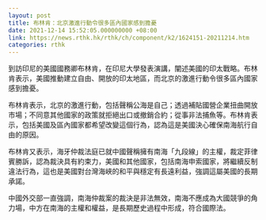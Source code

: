 ```yaml
---
layout: post
title: 布林肯：北京激進行動令很多區內國家感到擔憂
date: 2021-12-14 15:52:05.000000000 +08:00
link: https://news.rthk.hk/rthk/ch/component/k2/1624151-20211214.htm
categories: rthk
---
```


到訪印尼的美國國務卿布林肯，在印尼大學發表演講，闡述美國的印太戰略。布林肯表示，美國推動建立自由、開放的印太地區，而北京的激進行動令很多區內國家感到擔憂。

布林肯表示，北京的激進行動，包括聲稱公海是自己；透過補貼國營企業扭曲開放市場；不同意其他國家的政策就拒絕出口或撤銷合約；從事非法捕魚等。布林肯表示，包括美國及區內國家都希望改變這個行為，認為這是美國決心確保南海航行自由的原因。

布林肯又表示，海牙仲裁法庭已就中國聲稱擁有南海「九段線」的主權，裁定菲律賓勝訴，認為裁決具有約束力，美國和其他國家，包括南海申索國家，將繼續反制違法行為，這也是美國對台灣海峽的和平與穩定有長遠利益，強調這屬美國的長期承諾。

中國外交部一直強調，南海仲裁案的裁決是非法無效，南海不應成為大國競爭的角力場，中方在南海的主權和權益，是長期歷史過程中形成，符合國際法。
